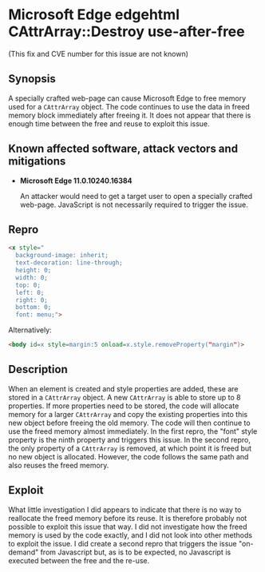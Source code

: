 Microsoft Edge edgehtml CAttrArray::Destroy use-after-free
==========================================================
(This fix and CVE number for this issue are not known)

Synopsis
--------
A specially crafted web-page can cause Microsoft Edge to free memory used for
a `CAttrArray` object. The code continues to use the data in freed memory block
immediately after freeing it. It does not appear that there is enough time
between the free and reuse to exploit this issue.

Known affected software, attack vectors and mitigations
-------------------------------------------------------
* **Microsoft Edge 11.0.10240.16384**

  An attacker would need to get a target user to open a specially crafted
  web-page. JavaScript is not necessarily required to trigger the issue.

Repro
-----
```HTML
<x style="
  background-image: inherit;
  text-decoration: line-through;
  height: 0;
  width: 0;
  top: 0;
  left: 0;
  right: 0;
  bottom: 0;
  font: menu;">
```

Alternatively:
```HTML
<body id=x style=margin:5 onload=x.style.removeProperty("margin")>
```

Description
-----------
When an element is created and style properties are added, these are stored in 
a `CAttrArray` object. A new `CAttrArray` is able to store up to 8 properties.
If more properties need to be stored, the code will allocate memory for a
larger `CAttrArray` and copy the existing properties into this new object
before freeing the old memory. The code will then continue to use the freed
memory almost immediately. In the first repro, the "font" style property is the
ninth property and triggers this issue. In the second repro, the only property
of a `CAttrArray` is removed, at which point it is freed but no new object
is allocated. However, the code follows the same path and also reuses the freed
memory.

Exploit
-------
What little investigation I did appears to indicate that there is no way to
reallocate the freed memory before its reuse. It is therefore probably not
possible to exploit this issue that way. I did not investigate how the freed
memory is used by the code exactly, and I did not look into other methods to
exploit the issue. I did create a second repro that triggers the issue
"on-demand" from Javascript but, as is to be expected, no Javascript is
executed between the free and the re-use.
